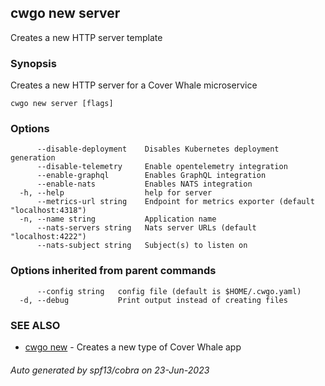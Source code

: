 ## cwgo new server

Creates a new HTTP server template

### Synopsis

Creates a new HTTP server for a Cover Whale microservice

```
cwgo new server [flags]
```

### Options

```
      --disable-deployment    Disables Kubernetes deployment generation
      --disable-telemetry     Enable opentelemetry integration
      --enable-graphql        Enables GraphQL integration
      --enable-nats           Enables NATS integration
  -h, --help                  help for server
      --metrics-url string    Endpoint for metrics exporter (default "localhost:4318")
  -n, --name string           Application name
      --nats-servers string   Nats server URLs (default "localhost:4222")
      --nats-subject string   Subject(s) to listen on
```

### Options inherited from parent commands

```
      --config string   config file (default is $HOME/.cwgo.yaml)
  -d, --debug           Print output instead of creating files
```

### SEE ALSO

* [cwgo new](cwgo_new.md)	 - Creates a new type of Cover Whale app

###### Auto generated by spf13/cobra on 23-Jun-2023
